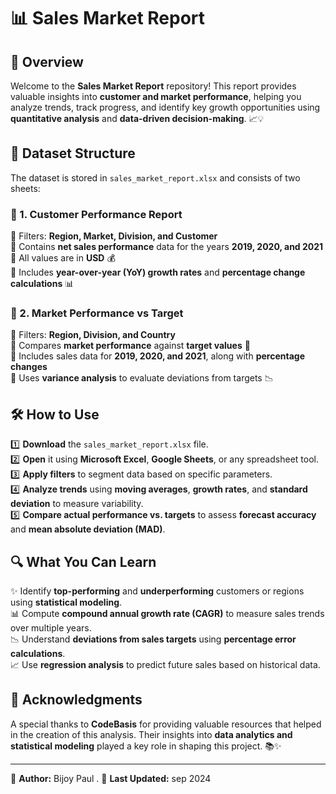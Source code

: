 # 📊 Sales Market Report

## 🚀 Overview
Welcome to the **Sales Market Report** repository! This report provides valuable insights into **customer and market performance**, helping you analyze trends, track progress, and identify key growth opportunities using **quantitative analysis** and **data-driven decision-making**. 📈💡

## 📂 Dataset Structure
The dataset is stored in `sales_market_report.xlsx` and consists of two sheets:

### 📌 1. Customer Performance Report
🔹 Filters: **Region, Market, Division, and Customer**  
🔹 Contains **net sales performance** data for the years **2019, 2020, and 2021**  
🔹 All values are in **USD** 💰  
🔹 Includes **year-over-year (YoY) growth rates** and **percentage change calculations** 📊  

### 📌 2. Market Performance vs Target
🔹 Filters: **Region, Division, and Country**  
🔹 Compares **market performance** against **target values** 🎯  
🔹 Includes sales data for **2019, 2020, and 2021**, along with **percentage changes**  
🔹 Uses **variance analysis** to evaluate deviations from targets 📉  

## 🛠 How to Use
1️⃣ **Download** the `sales_market_report.xlsx` file.  
2️⃣ **Open** it using **Microsoft Excel**, **Google Sheets**, or any spreadsheet tool.  
3️⃣ **Apply filters** to segment data based on specific parameters.  
4️⃣ **Analyze trends** using **moving averages**, **growth rates**, and **standard deviation** to measure variability.  
5️⃣ **Compare actual performance vs. targets** to assess **forecast accuracy** and **mean absolute deviation (MAD)**.  

## 🔍 What You Can Learn
✨ Identify **top-performing** and **underperforming** customers or regions using **statistical modeling**.  
📊 Compute **compound annual growth rate (CAGR)** to measure sales trends over multiple years.  
📉 Understand **deviations from sales targets** using **percentage error calculations**.  
📈 Use **regression analysis** to predict future sales based on historical data.  




## 🙌 Acknowledgments
A special thanks to **CodeBasis** for providing valuable resources that helped in the creation of this analysis. Their insights into **data analytics and statistical modeling** played a key role in shaping this project. 📚✨  

---
📌 **Author:** Bijoy Paul .
📆 **Last Updated:** sep 2024 



